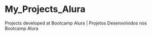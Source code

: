 # My_Projects_Alura
Projects developed at Bootcamp Alura | Projetos Desenvolvidos nos Bootcamp Alura 
